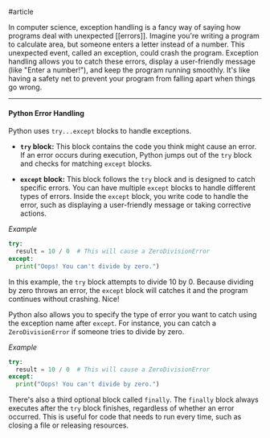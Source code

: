 #article 

In computer science, exception handling is a fancy way of saying how programs deal with unexpected [[errors]]. Imagine you're writing a program to calculate area, but someone enters a letter instead of a number. This unexpected event, called an exception, could crash the program. Exception handling allows you to catch these errors, display a user-friendly message (like "Enter a number!"), and keep the program running smoothly. It's like having a safety net to prevent your program from falling apart when things go wrong.

---
#### Python Error Handling

Python uses `try...except` blocks to handle exceptions.

*  **`try` block:** This block contains the code you think might cause an error. If an error occurs during execution, Python jumps out of the `try` block and checks for matching `except` blocks.

*  **`except` block:** This block follows the `try` block and is designed to catch specific errors. You can have multiple `except` blocks to handle different types of errors. Inside the `except` block, you write code to handle the error, such as displaying a user-friendly message or taking corrective actions.

*Example*
```python
try:
  result = 10 / 0  # This will cause a ZeroDivisionError
except:
  print("Oops! You can't divide by zero.")
```
In this example, the `try` block attempts to divide 10 by 0. Because dividing by zero throws an error, the `except` block will catches it and the program continues without crashing. Nice!

Python also allows you to specify the type of error you want to catch using the exception name after `except`. For instance, you can catch a `ZeroDivisionError` if someone tries to divide by zero.

*Example*
```python
try:
  result = 10 / 0  # This will cause a ZeroDivisionError
except:
  print("Oops! You can't divide by zero.")
```


There's also a third optional block called `finally`. The `finally` block always executes after the `try` block finishes, regardless of whether an error occurred. This is useful for code that needs to run every time, such as closing a file or releasing resources.